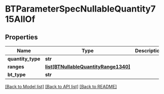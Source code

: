 # BTParameterSpecNullableQuantity715AllOf

## Properties
Name | Type | Description | Notes
------------ | ------------- | ------------- | -------------
**quantity_type** | **str** |  | [optional] 
**ranges** | [**list[BTNullableQuantityRange1340]**](BTNullableQuantityRange1340.md) |  | [optional] 
**bt_type** | **str** |  | [optional] 

[[Back to Model list]](../README.md#documentation-for-models) [[Back to API list]](../README.md#documentation-for-api-endpoints) [[Back to README]](../README.md)


